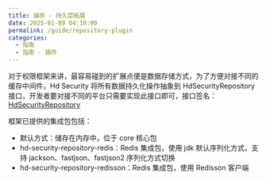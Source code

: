 ```yaml
---
title: 插件 - 持久层拓展
date: 2025-01-09 04:10:00
permalink: /guide/repository-plugin
categories:
  - 指南
  - 指南 - 插件
---
```



对于权限框架来讲，最容易碰到的扩展点便是数据存储方式，为了方便对接不同的缓存中间件，Hd Security 将所有数据持久化操作抽象到 HdSecurityRepository 接口，开发者要对接不同的平台只需要实现此接口即可，接口签名：[HdSecurityRepository](https://github.com/Kele-Bingtang/hd-security/tree/master/hd-security-core/src/main/java/cn/youngkbt/hdsecurity/repository/HdSecurityRepository.java)

框架已提供的集成包包括：

- 默认方式：储存在内存中，位于 core 核心包
- hd-security-repository-redis：Redis 集成包，使用 jdk 默认序列化方式，支持 jackson、fastjson、fastjson2 序列化方式切换
- hd-security-repository-redisson：Redis 集成包，使用 Redisson 客户端
